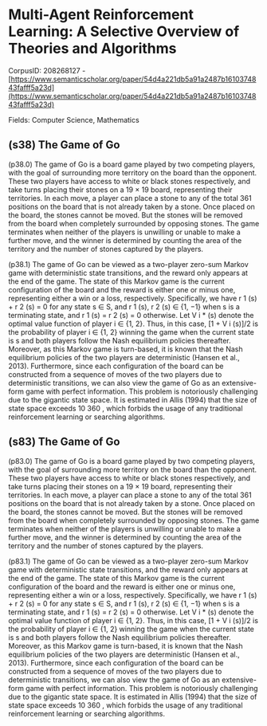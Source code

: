 # Multi-Agent Reinforcement Learning: A Selective Overview of Theories and Algorithms

CorpusID: 208268127 - [https://www.semanticscholar.org/paper/54d4a221db5a91a2487b1610374843fafff5a23d](https://www.semanticscholar.org/paper/54d4a221db5a91a2487b1610374843fafff5a23d)

Fields: Computer Science, Mathematics

## (s38) The Game of Go
(p38.0) The game of Go is a board game played by two competing players, with the goal of surrounding more territory on the board than the opponent. These two players have access to white or black stones respectively, and take turns placing their stones on a 19 × 19 board, representing their territories. In each move, a player can place a stone to any of the total 361 positions on the board that is not already taken by a stone. Once placed on the board, the stones cannot be moved. But the stones will be removed from the board when completely surrounded by opposing stones. The game terminates when neither of the players is unwilling or unable to make a further move, and the winner is determined by counting the area of the territory and the number of stones captured by the players.

(p38.1) The game of Go can be viewed as a two-player zero-sum Markov game with deterministic state transitions, and the reward only appears at the end of the game. The state of this Markov game is the current configuration of the board and the reward is either one or minus one, representing either a win or a loss, respectively. Specifically, we have r 1 (s) + r 2 (s) = 0 for any state s ∈ S, and r 1 (s), r 2 (s) ∈ {1, −1} when s is a terminating state, and r 1 (s) = r 2 (s) = 0 otherwise. Let V i * (s) denote the optimal value function of player i ∈ {1, 2}. Thus, in this case, [1 + V i (s)]/2 is the probability of player i ∈ {1, 2} winning the game when the current state is s and both players follow the Nash equilibrium policies thereafter. Moreover, as this Markov game is turn-based, it is known that the Nash equilibrium policies of the two players are deterministic (Hansen et al., 2013). Furthermore, since each configuration of the board can be constructed from a sequence of moves of the two players due to deterministic transitions, we can also view the game of Go as an extensive-form game with perfect information. This problem is notoriously challenging due to the gigantic state space. It is estimated in Allis (1994) that the size of state space exceeds 10 360 , which forbids the usage of any traditional reinforcement learning or searching algorithms.
## (s83) The Game of Go
(p83.0) The game of Go is a board game played by two competing players, with the goal of surrounding more territory on the board than the opponent. These two players have access to white or black stones respectively, and take turns placing their stones on a 19 × 19 board, representing their territories. In each move, a player can place a stone to any of the total 361 positions on the board that is not already taken by a stone. Once placed on the board, the stones cannot be moved. But the stones will be removed from the board when completely surrounded by opposing stones. The game terminates when neither of the players is unwilling or unable to make a further move, and the winner is determined by counting the area of the territory and the number of stones captured by the players.

(p83.1) The game of Go can be viewed as a two-player zero-sum Markov game with deterministic state transitions, and the reward only appears at the end of the game. The state of this Markov game is the current configuration of the board and the reward is either one or minus one, representing either a win or a loss, respectively. Specifically, we have r 1 (s) + r 2 (s) = 0 for any state s ∈ S, and r 1 (s), r 2 (s) ∈ {1, −1} when s is a terminating state, and r 1 (s) = r 2 (s) = 0 otherwise. Let V i * (s) denote the optimal value function of player i ∈ {1, 2}. Thus, in this case, [1 + V i (s)]/2 is the probability of player i ∈ {1, 2} winning the game when the current state is s and both players follow the Nash equilibrium policies thereafter. Moreover, as this Markov game is turn-based, it is known that the Nash equilibrium policies of the two players are deterministic (Hansen et al., 2013). Furthermore, since each configuration of the board can be constructed from a sequence of moves of the two players due to deterministic transitions, we can also view the game of Go as an extensive-form game with perfect information. This problem is notoriously challenging due to the gigantic state space. It is estimated in Allis (1994) that the size of state space exceeds 10 360 , which forbids the usage of any traditional reinforcement learning or searching algorithms.
